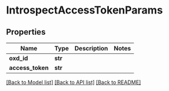 # IntrospectAccessTokenParams

## Properties
Name | Type | Description | Notes
------------ | ------------- | ------------- | -------------
**oxd_id** | **str** |  | 
**access_token** | **str** |  | 

[[Back to Model list]](../README.md#documentation-for-models) [[Back to API list]](../README.md#documentation-for-api-endpoints) [[Back to README]](../README.md)


